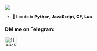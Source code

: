 ![](https://komarev.com/ghpvc/?username=Flxne&color=red)

- 💬 I code in **Python, JavaScript, C#, Lua**

<h3 align="left">DM me on Telegram:</h3>
<p align="left">
<a href="https://t.me/Fl1n3" target="blank"><img align="center" src="https://cdn.jsdelivr.net/npm/simple-icons@3.0.1/icons/telegram.svg" alt="11964587" height="30" width="40" /></a>
